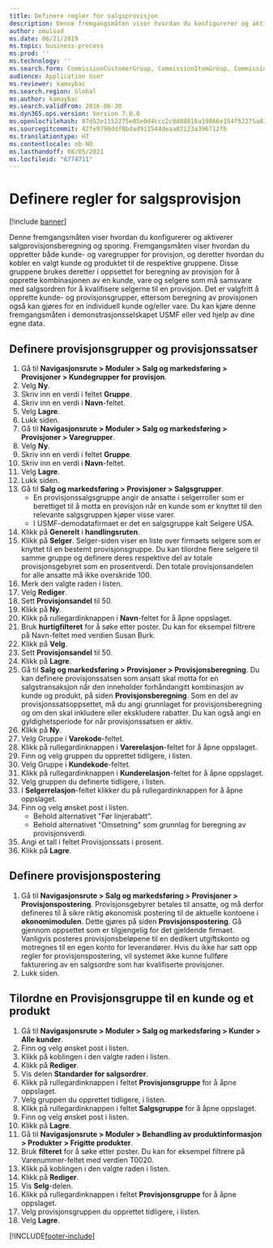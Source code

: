 ```yaml
---
title: Definere regler for salgsprovisjon
description: Denne fremgangsmåten viser hvordan du konfigurerer og aktiverer salgprovisjonsberegning og sporing.
author: omulvad
ms.date: 06/21/2019
ms.topic: business-process
ms.prod: ''
ms.technology: ''
ms.search.form: CommissionCustomerGroup, CommissionItemGroup, CommissionSalesGroup, CommissionSalesMember, DirPartyLookup, CommissionCalc, InventPosting, CustTable, EcoResProductDetailsExtended, CommissionEmplSalesGroup
audience: Application User
ms.reviewer: kamaybac
ms.search.region: Global
ms.author: kamaybac
ms.search.validFrom: 2016-06-30
ms.dyn365.ops.version: Version 7.0.0
ms.openlocfilehash: 07d52e1152275e05e0d4ccc2c8d88818a19866e154f52275a8370606414102af
ms.sourcegitcommit: 42fe9790ddf0bdad911544deaa82123a396712fb
ms.translationtype: HT
ms.contentlocale: nb-NO
ms.lasthandoff: 08/05/2021
ms.locfileid: "6774711"
---
```

# <a name="set-up-sales-commission-rules"></a>Definere regler for salgsprovisjon

[!include [banner](../../includes/banner.md)]

Denne fremgangsmåten viser hvordan du konfigurerer og aktiverer salgprovisjonsberegning og sporing. Fremgangsmåten viser hvordan du oppretter både kunde- og varegrupper for provisjon, og deretter hvordan du kobler en valgt kunde og produktet til de respektive gruppene. Disse gruppene brukes deretter i oppsettet for beregning av provisjon for å opprette kombinasjonen av en kunde, vare og selgere som må samsvare med salgsordren for å kvalifisere selgerne til en provisjon. Det er valgfritt å opprette kunde- og provisjonsgrupper, ettersom beregning av provisjonen også kan gjøres for en individuell kunde og/eller vare. Du kan kjøre denne fremgangsmåten i demonstrasjonsselskapet USMF eller ved hjelp av dine egne data.


## <a name="set-up-commission-groups-and-commission-rates"></a>Definere provisjonsgrupper og provisjonssatser
1. Gå til **Navigasjonsrute > Moduler > Salg og markedsføring > Provisjoner > Kundegrupper for provisjon**.
2. Velg **Ny**.
3. Skriv inn en verdi i feltet **Gruppe**.
4. Skriv inn en verdi i **Navn**-feltet.
5. Velg **Lagre**.
6. Lukk siden.
7. Gå til **Navigasjonsrute > Moduler > Salg og markedsføring > Provisjoner > Varegrupper**.
8. Velg **Ny**.
9. Skriv inn en verdi i feltet **Gruppe**.
10. Skriv inn en verdi i **Navn**-feltet.
11. Velg **Lagre**.
12. Lukk siden.
13. Gå til **Salg og markedsføring > Provisjoner > Salgsgrupper**.
    - En provisjonssalgsgruppe angir de ansatte i selgerroller som er berettiget til å motta en provisjon når en kunde som er knyttet til den relevante salgsgruppen kjøper visse varer.  
    - I USMF-demodatafirmaet er det en salgsgruppe kalt Selgere USA.  
14. Klikk på **Generelt** i **handlingsruten**.
15. Klikk på **Selger**. Selger-siden viser en liste over firmaets selgere som er knyttet til en bestemt provisjonsgruppe. Du kan tilordne flere selgere til samme gruppe og definere deres respektive del av totale provisjonsgebyret som en prosentverdi. Den totale provisjonsandelen for alle ansatte må ikke overskride 100. 
16. Merk den valgte raden i listen.
17. Velg **Rediger**.
18. Sett **Provisjonsandel** til 50.
19. Klikk på **Ny**.
20. Klikk på rullegardinknappen i **Navn**-feltet for å åpne oppslaget.
21. Bruk **hurtigfilteret** for å søke etter poster. Du kan for eksempel filtrere på Navn-feltet med verdien Susan Burk.
22. Klikk på **Velg**.
23. Sett **Provisjonsandel** til 50.
24. Klikk på **Lagre**.
25. Gå til **Salg og markedsføring > Provisjoner > Provisjonsberegning**. Du kan definere provisjonssatsen som ansatt skal motta for en salgstransaksjon når den inneholder forhåndangitt kombinasjon av kunde og produkt, på siden **Provisjonsberegning**. Som en del av provisjonssatsoppsettet, må du angi grunnlaget for provisjonsberegning og om den skal inkludere eller ekskludere rabatter. Du kan også angi en gyldighetsperiode for når provisjonssatsen er aktiv.  
26. Klikk på **Ny**.
27. Velg Gruppe i **Varekode**-feltet.
28. Klikk på rullegardinknappen i **Varerelasjon**-feltet for å åpne oppslaget.
29. Finn og velg gruppen du opprettet tidligere, i listen.
30. Velg Gruppe i **Kundekode**-feltet.
31. Klikk på rullegardinknappen i **Kunderelasjon**-feltet for å åpne oppslaget.
32. Velg gruppen du definerte tidligere, i listen.
33. I **Selgerrelasjon**-feltet klikker du på rullegardinknappen for å åpne oppslaget.
34. Finn og velg ønsket post i listen.
    - Behold alternativet "Før linjerabatt".  
    - Behold alternativet "Omsetning" som grunnlag for beregning av provisjonsverdi.    
35. Angi et tall i feltet Provisjonssats i prosent.
36. Klikk på **Lagre**.

## <a name="setting-up-commission-posting"></a>Definere provisjonspostering
1. Gå til **Navigasjonsrute > Salg og markedsføring > Provisjoner > Provisjonspostering**. Provisjonsgebyrer betales til ansatte, og må derfor defineres til å sikre riktig økonomisk postering til de aktuelle kontoene i **økonomimodulen**. Dette gjøres på siden **Provisjonspostering**. Gå gjennom oppsettet som er tilgjengelig for det gjeldende firmaet. Vanligvis posteres provisjonsbeløpene til en dedikert utgiftskonto og motregnes til en egen konto for leverandører. Hvis du ikke har satt opp regler for provisjonspostering, vil systemet ikke kunne fullføre fakturering av en salgsordre som har kvalifiserte provisjoner.  
2. Lukk siden.

## <a name="assign-a-commission-group-to-a-customer-and-a-product"></a>Tilordne en Provisjonsgruppe til en kunde og et produkt
1. Gå til **Navigasjonsrute > Moduler > Salg og markedsføring > Kunder > Alle kunder**.
2. Finn og velg ønsket post i listen.
3. Klikk på koblingen i den valgte raden i listen.
4. Klikk på **Rediger**.
5. Vis delen **Standarder for salgsordrer**.
6. Klikk på rullegardinknappen i feltet **Provisjonsgruppe** for å åpne oppslaget.
7. Velg gruppen du opprettet tidligere, i listen.
8. Klikk på rullegardinknappen i feltet **Salgsgruppe** for å åpne oppslaget.
9. Finn og velg ønsket post i listen.
10. Klikk på **Lagre**.
11. Gå til **Navigasjonsrute > Moduler > Behandling av produktinformasjon > Produkter > Frigitte produkter**.
12. Bruk **filteret** for å søke etter poster. Du kan for eksempel filtrere på Varenummer-feltet med verdien T0020.
13. Klikk på koblingen i den valgte raden i listen.
14. Klikk på **Rediger**.
15. Vis **Selg**-delen.
16. Klikk på rullegardinknappen i feltet **Provisjonsgruppe** for å åpne oppslaget.
17. Velg provisjonsgruppen du opprettet tidligere, i listen.
18. Velg **Lagre**.



[!INCLUDE[footer-include](../../../includes/footer-banner.md)]
